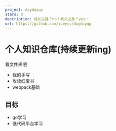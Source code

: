 ```yaml
---
project: daydayup
stars: 3
description: 成长之路？no！秃头之旅？yes！
url: https://github.com/iceycc/daydayup
---
```


个人知识仓库(持续更新ing)
===============

看文件夹吧

-   我的手写
-   攻读红宝书
-   webpack基础

目标
--

-   go学习
-   低代码平台学习
